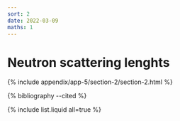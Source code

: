 ```yaml
---
sort: 2
date: 2022-03-09
maths: 1
---
```


# Neutron scattering lenghts

{% include appendix/app-5/section-2/section-2.html %}

{% bibliography --cited %}

{% include list.liquid all=true %}
